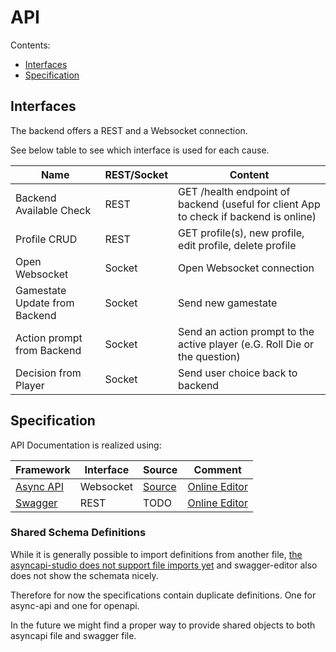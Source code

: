 # API

Contents:

- [Interfaces](#interfaces)
- [Specification](#specification)

## Interfaces

The backend offers a REST and a Websocket connection.

See below table to see which interface is used for each cause.

Name | REST/Socket | Content
--- | --- | --- 
Backend Available Check | REST | GET /health endpoint of backend (useful for client App to check if backend is online)
Profile CRUD | REST | GET profile(s), new profile, edit profile, delete profile
Open Websocket | Socket | Open Websocket connection
Gamestate Update from Backend | Socket | Send new gamestate
Action prompt from Backend | Socket | Send an action prompt to the active player (e.G. Roll Die or the question)
Decision from Player | Socket | Send user choice back to backend

## Specification

API Documentation is realized using:

Framework | Interface | Source | Comment
--- | --- | --- | ---
[Async API](https://www.asyncapi.com/docs/reference/specification/v2.6.0) | Websocket | [Source](./spec/websocket-asyncapi.yaml) | [Online Editor](https://studio.asyncapi.com/)
[Swagger](https://swagger.io/docs/specification) | REST | TODO | [Online Editor](https://editor.swagger.io/)

### Shared Schema Definitions

While it is generally possible to import definitions from another file, 
[the asyncapi-studio does not support file imports yet](https://github.com/asyncapi/studio/pull/538)
and swagger-editor also does not show the schemata nicely.

Therefore for now the specifications contain duplicate definitions.
One for async-api and one for openapi.

In the future we might find a proper way to provide shared objects to both asyncapi file and swagger file.
